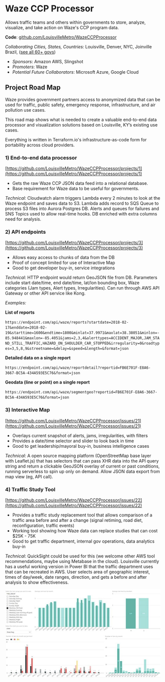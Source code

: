 # Waze CCP Processor

Allows traffic teams and others within governments to store, analyze, visualize, and take action on Waze's CCP program data.

**Code**: [github.com/LouisvilleMetro/WazeCCPProcessor](https://github.com/LouisvilleMetro/WazeCCPProcessor)

_Collaborating Cities, States, Countries:_ Louisville, Denver, NYC, Joinville Brazil, \([see all 60+ govs](https://github.com/LouisvilleMetro/WazeCCPProcessor/wiki/Waze-CCP-Collaborative-Processor)\)

* _Sponsors_: Amazon AWS, Slingshot
* _Promoters_: Waze
* _Potential Future Collaborators_: Microsoft Azure, Google Cloud

## Project Road Map

Waze provides government partners access to anonymized data that can be used for traffic, public safety, emergency response, infrastructure, and air pollution use cases.

This road map shows what is needed to create a valuable end-to-end data processor and visualization solutions based on Louisville, KY’s existing use cases.

Everything is written in Terraform.io's infrastructure-as-code form for portability across cloud providers.

### **1\) End-to-end data processor**

[https://github.com/LouisvilleMetro/WazeCCPProcessor/projects/1](https://github.com/LouisvilleMetro/WazeCCPProcessor/projects/1)

* Gets the raw Waze CCP JSON data feed into a relational database.
* Base requirement for Waze data to be useful for governments.

_Technical:_ Cloudwatch alarm triggers Lambda every 2 minutes to look at the Waze endpoint and saves data to S3. Lambda adds record to SQS Queue to process S3 files into Aurora Postgres DB. Alerts and queues for failures and SNS Topics used to allow real-time hooks. DB enriched with extra columns need for analysis.

### 2\) API endpoints

[https://github.com/LouisvilleMetro/WazeCCPProcessor/projects/3](https://github.com/LouisvilleMetro/WazeCCPProcessor/projects/3)

* Allows easy access to chunks of data from the DB
* Proof of concept limited for use of Interactive Map
* Good to get developer buy-in, service integrations

_Technical_: HTTP endpoint would return GeoJSON file from DB. Parameters include start date/time, end date/time, lat/lon bounding box, Waze categories \(Jam types, Alert types, Irregularities\). Can run through AWS API Gateway or other API service like Kong.

_Examples:_

**List of reports**

`https://endpoint.com/api/waze/reports?startdate=2018-02-17&enddate=2018-02-19&starttime=1600&endtime=1800&minlat=37.9971&maxlat=38.38051&minlon=-85.948441&maxlon=-85.4051&jams=2,3,4&alerttypes=ACCIDENT_MAJOR,JAM_STAND_STILL_TRAFFIC,HAZARD_ON_SHOULDER_CAR_STOPPED&irregularity=0&roadtypes=3,5,8,9&streetname=&delay=&speed=&length=&format=json`

**Detailed data on a single report**

`https://endpoint.com/api/waze/reportdetail?reportid=FB6E701F-E8A6-3667-BC5A-434A593E5C76&format=json`

**Geodata \(line or point\) on a single report**

`https://endpoint.com/api/waze/segmentgeo?reportid=FB6E701F-E8A6-3667-BC5A-434A593E5C76&format=json`

### 3\) Interactive Map

[https://github.com/LouisvilleMetro/WazeCCPProcessor/issues/21](https://github.com/LouisvilleMetro/WazeCCPProcessor/issues/21)

* Overlays current snapshot of alerts, jams, irregularities, with filters
* Provides a date/time selector and slider to look back in time
* Good to get leadership/mayoral buy-in, business intelligence cases

_Technical_: A open source mapping platform \(OpenStreetMap base layer with Leaflet.js\) that has selectors that can pass XHR data into the API query string and return a clickable GeoJSON overlay of current or past conditions, running serverless to spin up only on demand. Allow JSON data export from map view \(eg, API call\).

### 4\) Traffic Study Tool

[https://github.com/LouisvilleMetro/WazeCCPProcessor/issues/22](https://github.com/LouisvilleMetro/WazeCCPProcessor/issues/22)

* Provides a traffic study replacement tool that allows comparison of a traffic area before and after a change \(signal retiming, road diet, reconfiguration, traffic events\)
* Working tool showing how Waze data can replace studies that can cost $25K - 75K
* Good to get traffic department, internal gov operations, data analytics buy-in

_Technical_: QuickSight could be used for this \(we welcome other AWS tool recommendations, maybe using Metabase in the cloud\). Louisville currently has a useful working version in Power BI that the traffic department uses that can be recreated in AWS. User selects area of geographic interest, times of day/week, date ranges, direction, and gets a before and after analysis to show effectiveness.

![](.gitbook/assets/selection_132.jpg)

